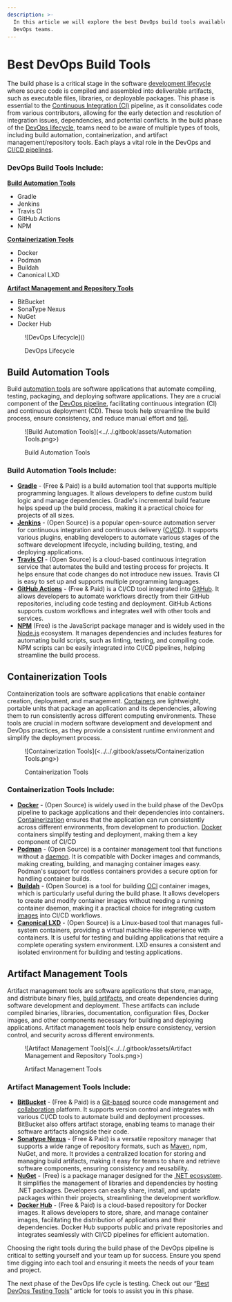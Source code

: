 ```yaml
---
description: >-
  In this article we will explore the best DevOps build tools available to
  DevOps teams.
---
```


# Best DevOps Build Tools

The build phase is a critical stage in the software [development lifecycle](https://pagertree.com/learn/devops/best-devops-tools) where source code is compiled and assembled into deliverable artifacts, such as executable files, libraries, or deployable packages. This phase is essential to the [Continuous Integration (CI)](https://pagertree.com/learn/devops/what-is-devops/what-is-ci-cd#what-is-continuous-integration-ci) pipeline, as it consolidates code from various contributors, allowing for the early detection and resolution of integration issues, dependencies, and potential conflicts. In the build phase of the [DevOps lifecycle](https://pagertree.com/learn/devops/what-is-devops/what-are-the-benefits-of-devops), teams need to be aware of multiple types of tools, including build automation, containerization, and artifact management/repository tools. Each plays a vital role in the DevOps and [CI/CD pipelines](https://pagertree.com/learn/devops/what-is-devops/best-ci-cd-tools).

### DevOps Build Tools Include:

[**Build Automation Tools**](best-devops-build-tools.md#build-automation-tools)

* Gradle
* Jenkins
* Travis CI
* GitHub Actions
* NPM

[**Containerization Tools**](best-devops-build-tools.md#containerization-tools)

* Docker
* Podman
* Buildah
* Canonical LXD

[**Artifact Management and Repository Tools**](best-devops-build-tools.md#artifact-management-tools)

* BitBucket
* SonaType Nexus
* NuGet
* Docker Hub

<figure>![DevOps Lifecycle](<https://lh7-rt.googleusercontent.com/docsz/AD_4nXd0wMhW2zq7An_1yFrbrXxzjQDZ_y-nCQznPb9LGzC341mnZzJ14xqfDAaUvK3Bm7hBCUfW-6NfEZre2l18VYIRUbJe1a76xR83o3Frm1-CWiI5FdhHwQCcvxGQeoUMMYZ57XXzswNBdcSDTmxyZACiDB4?key=hwuNPE4z6f2wzcuK--nFKA>)<figcaption><p>DevOps Lifecycle</p></figcaption></figure>

## Build Automation Tools

Build [automation tools](https://pagertree.com/learn/devops/what-is-devops/devops-infrastructure-and-automation#infrastructure-automation-in-devops) are software applications that automate compiling, testing, packaging, and deploying software applications. They are a crucial component of the [DevOps pipeline](https://pagertree.com/learn/devops/what-is-devops/what-is-a-devops-pipeline), facilitating continuous integration (CI) and continuous deployment (CD). These tools help streamline the build process, ensure consistency, and reduce manual effort and [toil](https://pagertree.com/blog/site-reliability-engineer-sre-interview-questions#id-23.-what-is-toil-reduction-and-how-is-it-achieved).

<figure>![Build Automation Tools](<../../.gitbook/assets/Automation Tools.png>)<figcaption><p>Build Automation Tools</p></figcaption></figure>

### Build Automation Tools Include:

* [**Gradle**](https://gradle.org/) - (Free & Paid) is a build automation tool that supports multiple programming languages. It allows developers to define custom build logic and manage dependencies. Gradle's incremental build feature helps speed up the build process, making it a practical choice for projects of all sizes.
* [**Jenkins**](https://www.jenkins.io/) - (Open Source) is a popular open-source automation server for continuous integration and continuous delivery ([CI/CD](https://pagertree.com/learn/devops/what-is-devops/what-is-a-devops-engineer#continuous-integration-and-continuous-deployment-ci-cd)). It supports various plugins, enabling developers to automate various stages of the software development lifecycle, including building, testing, and deploying applications.
* [**Travis CI**](https://www.travis-ci.com/) - (Open Source) is a cloud-based continuous integration service that automates the build and testing process for projects. It helps ensure that code changes do not introduce new issues. Travis CI is easy to set up and supports multiple programming languages.
* [**GitHub Actions**](https://github.com/features/actions) - (Free & Paid) is a CI/CD tool integrated into [GitHub](https://github.com/). It allows developers to automate workflows directly from their GitHub repositories, including code testing and deployment. GitHub Actions supports custom workflows and integrates well with other tools and services.
* [**NPM**](https://www.npmjs.com/) (Free) is the JavaScript package manager and is widely used in the [Node.js](http://node.js) ecosystem. It manages dependencies and includes features for automating build scripts, such as linting, testing, and compiling code. NPM scripts can be easily integrated into CI/CD pipelines, helping streamline the build process.

## Containerization Tools

Containerization tools are software applications that enable container creation, deployment, and management. [Containers](https://pagertree.com/learn/docker/containers) are lightweight, portable units that package an application and its dependencies, allowing them to run consistently across different computing environments. These tools are crucial in modern software development and development and DevOps practices, as they provide a consistent runtime environment and simplify the deployment process.

<figure>![Containerization Tools](<../../.gitbook/assets/Containerization Tools.png>)<figcaption><p>Containerization Tools</p></figcaption></figure>

### Containerization Tools Include:

* [**Docker**](https://www.docker.com/) - (Open Source) is widely used in the build phase of the DevOps pipeline to package applications and their dependencies into containers. [Containerization](https://pagertree.com/learn/docker/containers) ensures that the application can run consistently across different environments, from development to production. [Docker](https://pagertree.com/learn/docker/overview) containers simplify testing and deployment, making them a key component of CI/CD
* [**Podman**](https://podman.io/) - (Open Source) is a container management tool that functions without a [daemon](https://www.techtarget.com/whatis/definition/daemon). It is compatible with Docker images and commands, making creating, building, and managing container images easy. Podman's support for rootless containers provides a secure option for handling container builds.
* [**Buildah**](https://buildah.io/) - (Open Source) is a tool for building [OCI](https://opencontainers.org/) container images, which is particularly useful during the build phase. It allows developers to create and modify container images without needing a running container daemon, making it a practical choice for integrating custom [images](https://pagertree.com/learn/docker/images) into CI/CD workflows.
* [**Canonical LXD**](https://canonical.com/lxd) - (Open Source) is a Linux-based tool that manages full-system containers, providing a virtual machine-like experience with containers. It is useful for testing and building applications that require a complete operating system environment. LXD ensures a consistent and isolated environment for building and testing applications.

## Artifact Management Tools

Artifact management tools are software applications that store, manage, and distribute binary files, [build artifacts](https://instatus.com/blog/devops-artifacts), and create dependencies during software development and deployment. These artifacts can include compiled binaries, libraries, documentation, configuration files, Docker images, and other components necessary for building and deploying applications. Artifact management tools help ensure consistency, version control, and security across different environments.

<figure>![Artifact Management Tools](<../../.gitbook/assets/Artifact Management and Repository Tools.png>)<figcaption><p>Artifact Management Tools</p></figcaption></figure>

### Artifact Management Tools Include:

* [**BitBucket**](https://bitbucket.org/product) - (Free & Paid) is a [Git-based](https://git-scm.com/) source code management and [collaboration](https://pagertree.com/learn/devops/best-devops-tools/best-devops-planning-tools) platform. It supports version control and integrates with various CI/CD tools to automate build and deployment processes. BitBucket also offers artifact storage, enabling teams to manage their software artifacts alongside their code.
* [**Sonatype Nexus**](https://www.sonatype.com/products/sonatype-nexus-oss) - (Free & Paid) is a versatile repository manager that supports a wide range of repository formats, such as [Maven](https://maven.apache.org/), npm, NuGet, and more. It provides a centralized location for storing and managing build artifacts, making it easy for teams to share and retrieve software components, ensuring consistency and reusability.
* [**NuGet**](https://www.nuget.org/) - (Free) is a package manager designed for the [.NET ecosystem](https://dotnet.microsoft.com/en-us/). It simplifies the management of libraries and dependencies by hosting .NET packages. Developers can easily share, install, and update packages within their projects, streamlining the development workflow.
* [**Docker Hub**](https://hub.docker.com/) - (Free & Paid) is a cloud-based repository for Docker images. It allows developers to store, share, and manage container images, facilitating the distribution of applications and their dependencies. Docker Hub supports public and private repositories and integrates seamlessly with CI/CD pipelines for efficient automation.

Choosing the right tools during the build phase of the DevOps pipeline is critical to setting yourself and your team up for success. Ensure you spend time digging into each tool and ensuring it meets the needs of your team and project.

The next phase of the DevOps life cycle is testing. Check out our “[Best  DevOps Testing Tools](https://pagertree.com/learn/devops/best-devops-tools/best-devops-testing-tools)” article for tools to assist you in this phase.
